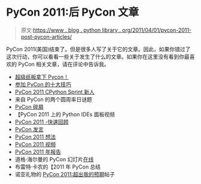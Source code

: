 # PyCon 2011:后 PyCon 文章

> 原文:[https://www . blog . python library . org/2011/04/01/pycon-2011-post-pycon-articles/](https://www.blog.pythonlibrary.org/2011/04/01/pycon-2011-post-pycon-articles/)

PyCon 2011(美国)结束了。但是很多人写了关于它的文章。因此，如果你错过了这次行动，你可以看看一些关于发生了什么的文章。如果你在这里没有看到你最喜欢的 PyCon 相关文章，请在评论中告诉我。

*   [超级纸板拿下 Pycon！](http://dabeaz.blogspot.com/2011/03/superboard-takes-pycon.html)
*   [参加 PyCon 的十大技巧](http://bitshaq.com/2011/03/16/ten-tips-for-attending-pycon/)
*   [PyCon 2011 CPython Sprint 新人](http://blog.briancurtin.com/2011/03/16/pycon-2011-cpython-sprint-newcomers/)
*   来自 PyCon 的两个圆周率日谜题
*   [PyCon 碎屑](http://jackdied.blogspot.com/2011/03/pycon-detritus.html)
*   【PyCon 2011 上的 Python IDEs 面板视频
*   [PyCon 2011 -快速回顾](http://www.swordstyle.com/blog2/?p=1855)
*   [PyCon 发言](http://jackdied.blogspot.com/2011/03/pycon-speaking.html)
*   [PyCon 2011 想法](http://panela.blog-city.com/pycon_2011_thoughts.htm)
*   [PyCon 2011 视频](http://pycon.blip.tv/posts?view=archive&nsfw=dc)
*   [PyCon 2011 年报告](http://plope.com/Members/chrism/pycon_2011)
*   道格·海尔曼的 PyCon 幻灯片[在线](http://blog.doughellmann.com/2011/03/pycon-slides-online.html)
*   布雷特·卡农的【2011 年 PyCon 总结
*   诺亚礼物的 [PyCon 2011:超出我的预期](http://artificialcode.blogspot.com/2011/03/pycon-2011-exceeded-my-expectations.html)帖子